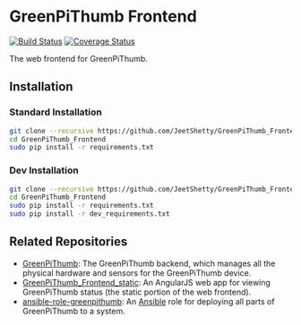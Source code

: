 # GreenPiThumb Frontend

[![Build
Status](https://travis-ci.org/JeetShetty/GreenPiThumb_Frontend.svg?branch=master)](https://travis-ci.org/JeetShetty/GreenPiThumb_Frontend)
[![Coverage
Status](https://coveralls.io/repos/JeetShetty/GreenPiThumb_Frontend/badge.svg?branch=master&service=github)](https://coveralls.io/github/JeetShetty/GreenPiThumb_Frontend?branch=master)


The web frontend for GreenPiThumb.

## Installation

### Standard Installation

```bash
git clone --recursive https://github.com/JeetShetty/GreenPiThumb_Frontend.git
cd GreenPiThumb_Frontend
sudo pip install -r requirements.txt
```

### Dev Installation

```bash
git clone --recursive https://github.com/JeetShetty/GreenPiThumb_Frontend.git
cd GreenPiThumb_Frontend
sudo pip install -r requirements.txt
sudo pip install -r dev_requirements.txt
```

## Related Repositories

* [GreenPiThumb](https://github.com/JeetShetty/GreenPiThumb): The GreenPiThumb backend, which manages all the physical hardware and sensors for the GreenPiThumb device.
* [GreenPiThumb_Frontend_static](https://github.com/JeetShetty/GreenPiThumb_Frontend_static): An AngularJS web app for viewing GreenPiThumb status (the static portion of the web frontend).
* [ansible-role-greenpithumb](https://github.com/JeetShetty/ansible-role-greenpithumb): An [Ansible](https://www.ansible.com/how-ansible-works) role for deploying all parts of GreenPiThumb to a system.
